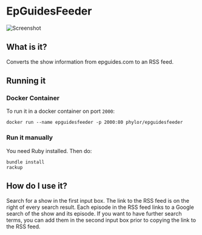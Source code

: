 # EpGuidesFeeder

![Screenshot](http://phylor.github.io/EpGuidesFeeder/img/screenshot.png)

## What is it?

Converts the show information from epguides.com to an RSS feed.

## Running it

### Docker Container

To run it in a docker container on port `2000`:

    docker run --name epguidesfeeder -p 2000:80 phylor/epguidesfeeder

### Run it manually

You need Ruby installed. Then do:

    bundle install
    rackup

## How do I use it?

Search for a show in the first input box. The link to the RSS feed is on the right of every search result. Each episode in the RSS feed links to a Google search of the show and its episode. If you want to have further search terms, you can add them in the second input box prior to copying the link to the RSS feed.
